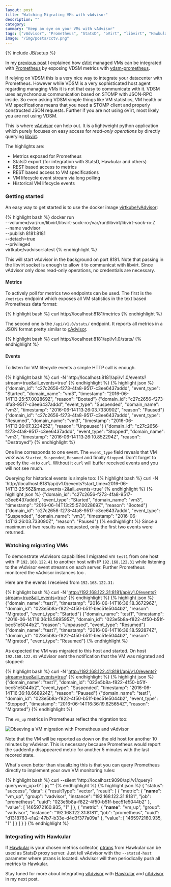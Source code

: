 ```yaml
---
layout: post
title: "Watching Migrating VMs with vAdvisor"
description: ""
category:
summary: "Keep an eye on your VMs with vAdvisor"
tags: ["vAdvisor", "Prometheus", "StatsD", "oVirt", "libvirt", "Hawkular"]
image: "/img/posts/cctv.png"
---
```

{% include JB/setup %}

In my [previous
post](http://rmohr.github.io/virtualization/2016/04/12/monitor-your-ovirt-datacenter-with-prometheus)
I explained how [oVirt](http://ovirt.org) managed VMs can be integrated with
[Prometheus](https://prometheus.io/) by exposing VDSM metrics with
[vdsm-prometheus](https://github.com/rmohr/vdsm-prometheus).

If relying on VDSM this is a very nice way to integrate your datacenter with
Prometheus. However while VDSM is a very sophisticated host agent regarding
managing VMs it is not that easy to communicate with it. VDSM uses asynchronous
communication based on STOMP with JSON-RPC inside. So even asking VDSM simple
things like VM statistics, VM health or VM specifications means that you need a
STOMP client and properly constructed JSON requests. Further if you are not
using oVirt, most likely you are not using VDSM.

This is where [vAdvisor](https://github.com/kubevirt/vAdvisor) can help out. It
is a lightweight python application which purely focuses on easy access for
*read-only operations* by directly querying [libvirt](http://libvirt.org/).

The highlights are:

 * Metrics exposed for Prometheus
 * StatsD export (for integration with StatsD, Hawkular and others)
 * REST based access to metrics
 * REST based access to VM specifications
 * VM lifecycle event stream via long polling
 * Historical VM lifecycle events

### Getting started
An easy way to get started is to use the docker image [virtkube/vAdvisor](https://hub.docker.com/r/virtkube/vadvisor/):

{% highlight bash %}
docker run \
    --volume=/var/run/libvirt/libvirt-sock-ro:/var/run/libvirt/libvirt-sock-ro:Z \
    --name vadvisor \
    --publish 8181:8181 \
    --detach=true \
    --privileged \
    virtkube/vadvisor:latest
{% endhighlight %}

This will start vAdvisor in the background on port 8181. Note that passing in
the libvirt socket is enough to allow it to communicat with libvirt. Since
vAdvisor only does read-only operations, no credentials are necessary.

#### Metrics

To actively poll for metrics two endpoints can be used. The first is the
`/metrics` endpoint which exposes all VM statistics in the text based
Prometheus data format:

{% highlight bash %}
curl http://localhost:8181/metrics
{% endhighlight %}

The second one is the `/api/v1.0/stats/` endpoint. It reports all metrics in a
JSON format pretty similar to [cAdvisor](https://github.com/google/cadvisor).

{% highlight bash %}
curl http://localhost:8181/api/v1.0/stats/
{% endhighlight %}

#### Events

To listen for VM lifecycle events a simple HTTP call is enough.

{% highlight bash %}
curl -N 'http://localhost:8181/api/v1.0/events?stream=true&all_events=true'
{% endhighlight %}
{% highlight json %}
{"domain_id": "c27c2656-f273-4fa8-9517-c3ee6437addd", "event_type": "Started", "domain_name": "vm3", "timestamp": "2016-06-14T13:25:57.002869Z", "reason": "Booted"}
{"domain_id": "c27c2656-f273-4fa8-9517-c3ee6437addd", "event_type": "Suspended", "domain_name": "vm3", "timestamp": "2016-06-14T13:26:03.733090Z", "reason": "Paused"}
{"domain_id": "c27c2656-f273-4fa8-9517-c3ee6437addd", "event_type": "Resumed", "domain_name": "vm3", "timestamp": "2016-06-14T13:26:07.323425Z", "reason": "Unpaused"}
{"domain_id": "c27c2656-f273-4fa8-9517-c3ee6437addd", "event_type": "Stopped", "domain_name": "vm3", "timestamp": "2016-06-14T13:26:10.852294Z", "reason": "Destroyed"}
{% endhighlight %}

One line corresponds to one event. The `event_type` field reveals that VM _vm3_
was `Started`, `Suspended`, `Resumed` and finally `Stopped`. Don't forget to
specify the `-N` to `curl`. Without it `curl` will buffer received events and
you will not see much.


Querying for historical events is simple too:
{% highlight bash %}
curl -N 'http://localhost:8181/api/v1.0/events?start_time=2016-06-14T13:25:56Z&max_events=2&all_events=true'
{% endhighlight %}
{% highlight json %}
{"domain_id": "c27c2656-f273-4fa8-9517-c3ee6437addd", "event_type": "Started", "domain_name": "vm3", "timestamp": "2016-06-14T13:25:57.002869Z", "reason": "Booted"}
{"domain_id": "c27c2656-f273-4fa8-9517-c3ee6437addd", "event_type": "Suspended", "domain_name": "vm3", "timestamp": "2016-06-14T13:26:03.733090Z", "reason": "Paused"}
{% endhighlight %}
Since a maximum of two results was requested, only the first two events were
returned.

### Watching migrating VMs

To demonstrate vAdvisors capabilities I migrated vm `test1` from one host with
IP `192.168.122.41` to another host with IP `192.168.122.31` while listening to
the vAdvisor event streams on each server. Further Prometheus monitored the
vAdvisor instances too .

Here are the events I received from `192.168.122.31`:

{% highlight bash %}
curl -N 'http://192.168.122.31:8181/api/v1.0/events?stream=true&all_events=true'
{% endhighlight %}
{% highlight json %}
{"domain_name": "test1", "timestamp": "2016-06-14T16:36:18.367296Z", "domain_id": "023e5b8a-f822-4f50-b51f-bec51e5044b2", "reason": "Migrated", "event_type": "Started"}
{"domain_name": "test1", "timestamp": "2016-06-14T16:36:18.589595Z", "domain_id": "023e5b8a-f822-4f50-b51f-bec51e5044b2", "reason": "Unpaused", "event_type": "Resumed"}
{"domain_name": "test1", "timestamp": "2016-06-14T16:36:18.592874Z", "domain_id": "023e5b8a-f822-4f50-b51f-bec51e5044b2", "reason": "Migrated", "event_type": "Resumed"}
{% endhighlight %}

As expected the VM was migrated to this host and started. On host
`192.168.122.41` vAdvisor sent the notification that the VM was migrated and
stopped:

{% highlight bash %}
curl -N 'http://192.168.122.41:8181/api/v1.0/events?stream=true&all_events=true'
{% endhighlight %}
{% highlight json %}
{"domain_name": "test1", "domain_id": "023e5b8a-f822-4f50-b51f-bec51e5044b2", "event_type": "Suspended", "timestamp": "2016-06-14T16:36:18.668924Z", "reason": "Paused"}
{"domain_name": "test1", "domain_id": "023e5b8a-f822-4f50-b51f-bec51e5044b2", "event_type": "Stopped", "timestamp": "2016-06-14T16:36:19.625654Z", "reason": "Migrated"}
{% endhighlight %}

The `vm_up` metrics in Prometheus reflect the migration too:

<img src="{{ site.url }}/img/posts/vm_migrated.png" class="img-responsive" alt="Obseving a VM migration with Prometheus and vAdvisor">

Note that the VM will be reported as down on the old host for another 10
minutes by vAdvisor. This is necessary because Prometheus would report the
suddenlty disappeared metric for another 5 minutes with the last recored state.

What's even better than visualizing this is that you can query Prometheus
directly to implement your own VM monitoring rules:

{% highlight bash %}
curl --silent 'http://localhost:9090/api/v1/query?query=vm_up>0' | jq ""
{% endhighlight %}
{% highlight json %}
{
  "status": "success",
  "data": {
    "resultType": "vector",
    "result": [
      {
        "metric": {
          "__name__": "vm_up",
          "group": "vadvisor",
          "instance": "192.168.122.31:8181",
          "job": "prometheus",
          "uuid": "023e5b8a-f822-4f50-b51f-bec51e5044b2"
        },
        "value": [
          1465972160.935,
          "1"
        ]
      },
      {
        "metric": {
          "__name__": "vm_up",
          "group": "vadvisor",
          "instance": "192.168.122.31:8181",
          "job": "prometheus",
          "uuid": "d1318763-e1a2-47b7-b33e-d4d3f377a09a"
        },
        "value": [
          1465972160.935,
          "1"
        ]
      }
    ]
  }
}
{% endhighlight %}

### Integrating with Hawkular

If [Hawkular](http://www.hawkular.org/) is your chosen metrics collector,
[ptrans](https://github.com/hawkular/hawkular-metrics/tree/master/clients/ptranslator)
from Hawkular can be used as StatsD proxy server. Just tell vAdvisor with the
`--statsd-host` parameter where ptrans is located. vAdvisor will then
periodically push all metrics to Hawkular.

Stay tuned for more about integrating
[vAdvisor](https://github.com/kubevirt/vAdvisor) with
[Hawkular](http://www.hawkular.org/) and
[cAdvisor](https://github.com/google/cadvisor) in my next post.
